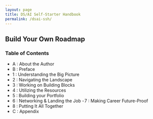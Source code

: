 ```yaml
---
layout: page
title: DS/AI Self-Starter Handbook
permalink: /dsai-ssh/
---
```


## Build Your Own Roadmap

### Table of Contents
 - A : About the Author
 - B : Preface
 - 1 : Understanding the Big Picture
 - 2 : Navigating the Landscape
 - 3 : Working on Building Blocks
 - 4 : Utilizing the Resources
 - 5 : Building your Portfolio
 - 6 : Networking & Landing the Job 
 - 7 : Making Career Future-Proof
 - 8 : Putting It All Together
 - C : Appendix


